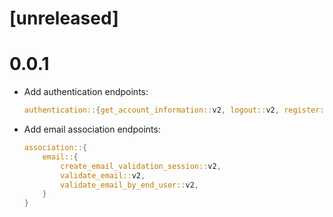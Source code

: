 # [unreleased]

# 0.0.1

* Add authentication endpoints:
  ```rust
  authentication::{get_account_information::v2, logout::v2, register::v2}
  ```
* Add email association endpoints:
  ```rust
  association::{
      email::{
          create_email_validation_session::v2,
          validate_email::v2,
          validate_email_by_end_user::v2,
      }
  }
  ```
